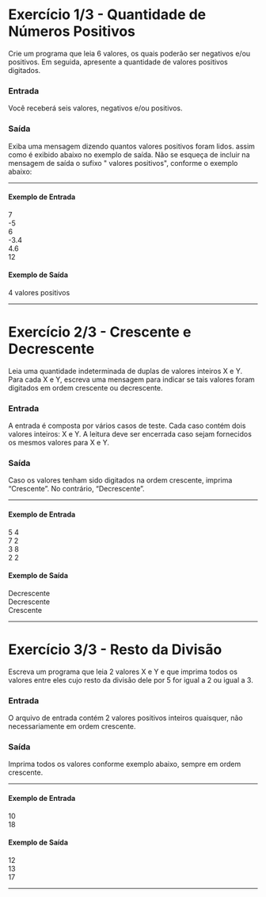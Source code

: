 # Exercício 1/3 - Quantidade de Números Positivos
Crie um programa que leia 6 valores, os quais poderão ser negativos e/ou positivos. Em seguida, apresente a quantidade de valores positivos digitados.

### Entrada
Você receberá seis valores, negativos e/ou positivos.

### Saída
Exiba uma mensagem dizendo quantos valores positivos foram lidos. assim como é exibido abaixo no exemplo de saída. Não se esqueça de incluir na mensagem de saída o sufixo " valores positivos", conforme o exemplo abaixo:

------------------------------------ 
#### Exemplo de Entrada
7 <br>
-5 <br>
6 <br>
-3.4 <br>
4.6 <br>
12

#### Exemplo de Saída
4 valores positivos

-------------------------------------
# Exercício 2/3 - Crescente e Decrescente
Leia uma quantidade indeterminada de duplas de valores inteiros X e Y. Para cada X e Y, escreva uma mensagem para indicar se tais valores foram digitados em ordem crescente ou decrescente.

### Entrada
A entrada é composta por vários casos de teste. Cada caso contém dois valores inteiros: X e Y. A leitura deve ser encerrada caso sejam fornecidos os mesmos valores para X e Y.

### Saída
Caso os valores tenham sido digitados na ordem crescente, imprima “Crescente”. No contrário, “Decrescente”.

------------------------------------ 
#### Exemplo de Entrada
5 4 <br>
7 2 <br>
3 8 <br>
2 2

#### Exemplo de Saída
Decrescente <br>
Decrescente <br>
Crescente

-------------------------------------
# Exercício 3/3 - Resto da Divisão
Escreva um programa que leia 2 valores X e Y e que imprima todos os valores entre eles cujo resto da divisão dele por 5 for igual a 2 ou igual a 3.

### Entrada
O arquivo de entrada contém 2 valores positivos inteiros quaisquer, não necessariamente em ordem crescente.

### Saída
Imprima todos os valores conforme exemplo abaixo, sempre em ordem crescente.

------------------------------------ 
#### Exemplo de Entrada
10 <br>
18

#### Exemplo de Saída
12 <br>
13 <br>
17

-------------------------------------
